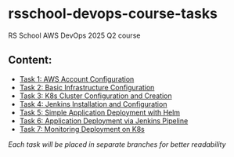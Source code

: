 # rsschool-devops-course-tasks

RS School AWS DevOps 2025 Q2 course

## Content:

- [Task 1: AWS Account Configuration](https://github.com/ivandevelop/rsschool-devops-course-tasks/tree/task_1)
- [Task 2: Basic Infrastructure Configuration](https://github.com/ivandevelop/rsschool-devops-course-tasks/tree/task_2)
- [Task 3: K8s Cluster Configuration and Creation](https://github.com/ivandevelop/rsschool-devops-course-tasks/tree/task_3)
- [Task 4: Jenkins Installation and Configuration](https://github.com/ivandevelop/rsschool-devops-course-tasks/tree/task_4)
- [Task 5: Simple Application Deployment with Helm](https://github.com/ivandevelop/rsschool-devops-course-tasks/tree/task_5)
- [Task 6: Application Deployment via Jenkins Pipeline](https://github.com/ivandevelop/rsschool-devops-course-tasks/tree/task_6)
- [Task 7: Monitoring Deployment on K8s](https://github.com/ivandevelop/rsschool-devops-course-tasks/tree/task_7)

_Each task will be placed in separate branches for better readability_
